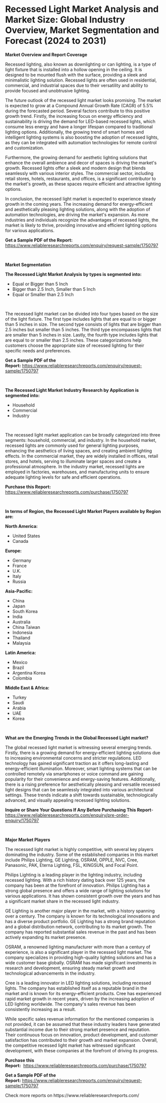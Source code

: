 <p><h1>Recessed Light Market Analysis and Market Size: Global Industry Overview, Market Segmentation and Forecast (2024 to 2031)</h1></p><p><strong>Market Overview and Report Coverage</strong></p>
<p><p>Recessed lighting, also known as downlighting or can lighting, is a type of light fixture that is installed into a hollow opening in the ceiling. It is designed to be mounted flush with the surface, providing a sleek and minimalistic lighting solution. Recessed lights are often used in residential, commercial, and industrial spaces due to their versatility and ability to provide focused and unobtrusive lighting.</p><p>The future outlook of the recessed light market looks promising. The market is expected to grow at a Compound Annual Growth Rate (CAGR) of 5.5% during the forecasted period. Several factors contribute to this positive growth trend. Firstly, the increasing focus on energy efficiency and sustainability is driving the demand for LED-based recessed lights, which consume less energy and have a longer lifespan compared to traditional lighting options. Additionally, the growing trend of smart homes and intelligent lighting systems is also boosting the adoption of recessed lights, as they can be integrated with automation technologies for remote control and customization.</p><p>Furthermore, the growing demand for aesthetic lighting solutions that enhance the overall ambience and decor of spaces is driving the market's growth. Recessed lights offer a sleek and modern design that blends seamlessly with various interior styles. The commercial sector, including retail stores, hotels, restaurants, and offices, is a significant contributor to the market's growth, as these spaces require efficient and attractive lighting options.</p><p>In conclusion, the recessed light market is expected to experience steady growth in the coming years. The increasing demand for energy-efficient and aesthetically pleasing lighting solutions, along with the adoption of automation technologies, are driving the market's expansion. As more industries and individuals recognize the advantages of recessed lights, the market is likely to thrive, providing innovative and efficient lighting options for various applications.</p></p>
<p><strong>Get a Sample PDF of the Report:</strong> <a href="https://www.reliableresearchreports.com/enquiry/request-sample/1750797">https://www.reliableresearchreports.com/enquiry/request-sample/1750797</a></p>
<p>&nbsp;</p>
<p><strong>Market Segmentation</strong></p>
<p><strong>The Recessed Light Market Analysis by types is segmented into:</strong></p>
<p><ul><li>Equal or Bigger than 5 Inch</li><li>Bigger than 2.5 Inch, Smaller than 5 Inch</li><li>Equal or Smaller than 2.5 Inch</li></ul></p>
<p>&nbsp;</p>
<p><p>The recessed light market can be divided into four types based on the size of the light fixture. The first type includes lights that are equal to or bigger than 5 inches in size. The second type consists of lights that are bigger than 2.5 inches but smaller than 5 inches. The third type encompasses lights that are smaller than 5 inches in size. Lastly, the fourth type includes lights that are equal to or smaller than 2.5 inches. These categorizations help customers choose the appropriate size of recessed lighting for their specific needs and preferences.</p></p>
<p><strong>Get a Sample PDF of the Report:</strong>&nbsp;<a href="https://www.reliableresearchreports.com/enquiry/request-sample/1750797">https://www.reliableresearchreports.com/enquiry/request-sample/1750797</a></p>
<p>&nbsp;</p>
<p><strong>The Recessed Light Market Industry Research by Application is segmented into:</strong></p>
<p><ul><li>Household</li><li>Commercial</li><li>Industry</li></ul></p>
<p>&nbsp;</p>
<p><p>The recessed light market application can be broadly categorized into three segments: household, commercial, and industry. In the household market, recessed lights are commonly used for general lighting purposes, enhancing the aesthetics of living spaces, and creating ambient lighting effects. In the commercial market, they are widely installed in offices, retail stores, and hotels, serving to illuminate larger spaces and create a professional atmosphere. In the industry market, recessed lights are employed in factories, warehouses, and manufacturing units to ensure adequate lighting levels for safe and efficient operations.</p></p>
<p><strong>Purchase this Report:</strong>&nbsp; <a href="https://www.reliableresearchreports.com/purchase/1750797">https://www.reliableresearchreports.com/purchase/1750797</a></p>
<p>&nbsp;</p>
<p><strong>In terms of Region, the Recessed Light Market Players available by Region are:</strong></p>
<p>
    <p> <strong> North America: </strong>
        <ul>
            <li>United States</li>
            <li>Canada</li>
        </ul>
        </p> 
    <p> <strong> Europe: </strong>
        <ul>
            <li>Germany</li>
            <li>France</li>
            <li>U.K.</li>
            <li>Italy</li>
            <li>Russia</li>
        </ul>
        </p> 
    <p> <strong> Asia-Pacific: </strong>
        <ul>
            <li>China</li>
            <li>Japan</li>
            <li>South Korea</li>
            <li>India</li>
            <li>Australia</li>
            <li>China Taiwan</li>
            <li>Indonesia</li>
            <li>Thailand</li>
            <li>Malaysia</li>
        </ul>
        </p> 
    <p> <strong> Latin America: </strong>
        <ul>
            <li>Mexico</li>
            <li>Brazil</li>
            <li>Argentina Korea</li>
            <li>Colombia</li>
        </ul>
        </p> 
    <p> <strong> Middle East & Africa: </strong>
        <ul>
            <li>Turkey</li>
            <li>Saudi</li>
            <li>Arabia</li>
            <li>UAE</li>
            <li>Korea</li>
        </ul>
    </p>
    </p>
<p>&nbsp;</p>
<p><strong>What are the Emerging Trends in the Global Recessed Light market?</strong></p>
<p><p>The global recessed light market is witnessing several emerging trends. Firstly, there is a growing demand for energy-efficient lighting solutions due to increasing environmental concerns and stricter regulations. LED technology has gained significant traction as it offers long-lasting and energy-efficient illumination. Moreover, smart lighting systems that can be controlled remotely via smartphones or voice command are gaining popularity for their convenience and energy-saving features. Additionally, there is a rising preference for aesthetically pleasing and versatile recessed light designs that can be seamlessly integrated into various architectural settings. These trends indicate a shift towards sustainable, technologically advanced, and visually appealing recessed lighting solutions.</p></p>
<p><strong>Inquire or Share Your Questions If Any Before Purchasing This Report</strong>- <a href="https://www.reliableresearchreports.com/enquiry/pre-order-enquiry/1750797">https://www.reliableresearchreports.com/enquiry/pre-order-enquiry/1750797</a></p>
<p>&nbsp;</p>
<p><strong>Major Market Players</strong></p>
<p><p>The recessed light market is highly competitive, with several key players dominating the industry. Some of the established companies in this market include Philips Lighting, GE Lighting, OSRAM, OPPLE, NVC, Cree, Panasonic, PAK, Eterna Lighting, FSL, KINGSUN, and Focal Point.</p><p>Philips Lighting is a leading player in the lighting industry, including recessed lighting. With a rich history dating back over 125 years, the company has been at the forefront of innovation. Philips Lighting has a strong global presence and offers a wide range of lighting solutions for various applications. It has shown consistent growth over the years and has a significant market share in the recessed light industry.</p><p>GE Lighting is another major player in the market, with a history spanning over a century. The company is known for its technological innovations and has a diverse product portfolio. GE Lighting has a strong brand reputation and a global distribution network, contributing to its market growth. The company has reported substantial sales revenue in the past and has been actively expanding its market presence.</p><p>OSRAM, a renowned lighting manufacturer with more than a century of experience, is also a significant player in the recessed light market. The company specializes in providing high-quality lighting solutions and has a wide customer base globally. OSRAM has made significant investments in research and development, ensuring steady market growth and technological advancements in the industry.</p><p>Cree is a leading innovator in LED lighting solutions, including recessed lights. The company has established itself as a reputable brand in the market and is known for its energy-efficient products. Cree has experienced rapid market growth in recent years, driven by the increasing adoption of LED lighting worldwide. The company's sales revenue has been consistently increasing as a result.</p><p>While specific sales revenue information for the mentioned companies is not provided, it can be assumed that these industry leaders have generated substantial income due to their strong market presence and reputation. Their continuous focus on innovation, product development, and customer satisfaction has contributed to their growth and market expansion. Overall, the competitive recessed light market has witnessed significant development, with these companies at the forefront of driving its progress.</p></p>
<p><strong>Purchase this Report:</strong>&nbsp;&nbsp;<a href="https://www.reliableresearchreports.com/purchase/1750797">https://www.reliableresearchreports.com/purchase/1750797</a></p>
<p></p>
<p><strong>Get a Sample PDF of the Report:</strong>&nbsp;<a href="https://www.reliableresearchreports.com/enquiry/request-sample/1750797">https://www.reliableresearchreports.com/enquiry/request-sample/1750797</a></p>
<p>Check more reports on https://www.reliableresearchreports.com/</p>